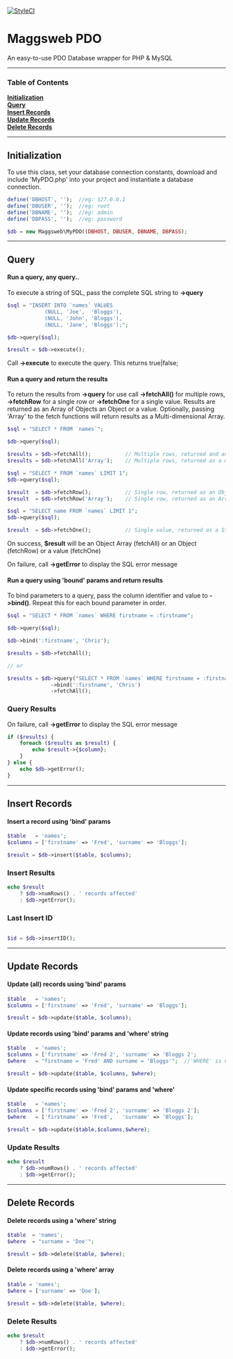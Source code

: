 [![StyleCI](https://github.styleci.io/repos/50177395/shield?branch=master)](https://github.styleci.io/repos/50177395)

# Maggsweb PDO

An easy-to-use PDO Database wrapper for PHP & MySQL

<hr>

### Table of Contents
**[Initialization](#initialization)**  
**[Query](#query)**  
**[Insert Records](#insert-records)**  
**[Update Records](#update-records)**  
**[Delete Records](#delete-records)**  

<hr>

## Initialization

To use this class,  set your database connection constants, download and include 'MyPDO.php' into your project and instantiate a database connection.

```php
define('DBHOST', '');  //eg: 127.0.0.1
define('DBUSER', '');  //eg: root
define('DBNAME', '');  //eg: admin
define('DBPASS', '');  //eg: password

$db = new Maggsweb\MyPDO((DBHOST, DBUSER, DBNAME, DBPASS);
```

<hr>

## Query

#### Run a query, any query..

To execute a string of SQL, pass the complete SQL string to **->query**

```php
$sql = "INSERT INTO `names` VALUES 
            (NULL, 'Joe',  'Bloggs'),
            (NULL, 'John', 'Bloggs'),
            (NULL, 'Jane', 'Bloggs');";

$db->query($sql);

$result = $db->execute();
```
Call **->execute** to execute the query.  This returns true|false;



#### Run a query and return the results

To return the results from **->query** for use call **->fetchAll()** for multiple rows, **->fetchRow** for a single row or **->fetchOne** for a single value. Results are returned as an Array of Objects an Object or a value.  Optionally, passing 'Array' to the fetch functions will return results as a Multi-dimensional Array.

```php
$sql = "SELECT * FROM `names`";

$db->query($sql);

$results = $db->fetchAll();           // Multiple rows, returned and an Object Array
$results = $db->fetchAll('Array');    // Multiple rows, returned as a multi-dimensional array

$sql = "SELECT * FROM `names` LIMIT 1";
$db->query($sql);

$result  = $db->fetchRow();           // Single row, returned as an Object
$result  = $db->fetchRow('Array');    // Single row, returned as an Array

$sql = "SELECT name FROM `names` LIMIT 1";
$db->query($sql);

$result  = $db->fetchOne();           // Single value, returned as a String
```

On success, **$result** will be an Object Array (fetchAll) or an Object (fetchRow) or a value (fetchOne)

On failure, call **->getError** to display the SQL error message


#### Run a query  using 'bound' params and return results

To bind parameters to a query, pass the column identifier and value to **->bind()**.  Repeat this for each bound parameter in order.

```php
$sql = "SELECT * FROM `names` WHERE firstname = :firstname";

$db->query($sql);

$db->bind(':firstname', 'Chris');

$results = $db->fetchAll(); 

// or

$results = $db->query("SELECT * FROM `names` WHERE firstname = :firstname")
              ->bind(':firstname', 'Chris')
              ->fetchAll();

```

### Query Results

On failure, call **->getError** to display the SQL error message

```php
if ($results) {
    foreach ($results as $result) {
        echo $result->{$column};
    }
} else {
    echo $db->getError();
}
```


<hr>

## Insert Records

#### Insert a record using 'bind' params

```php
$table   = 'names';
$columns = ['firstname' => 'Fred', 'surname' => 'Bloggs'];

$result = $db->insert($table, $columns);
```

### Insert Results

```php
echo $result
    ? $db->numRows() . ' records affected'
    : $db->getError();
```

### Last Insert ID

```php

$id = $db->insertID();

```


<hr>

## Update Records

#### Update (all) records using 'bind' params

```php
$table   = 'names';
$columns = ['firstname' => 'Fred', 'surname' => 'Bloggs'];

$result = $db->update($table, $columns);
```

#### Update records using 'bind' params and 'where' string

```php
$table   = 'names';
$columns = ['firstname' => 'Fred 2', 'surname' => 'Bloggs 2';
$where   = "firstname = 'Fred' AND surname = 'Bloggs'";  //'WHERE' is not needed

$result = $db->update($table, $columns, $where);
```


#### Update specific records using 'bind' params and 'where'
```php
$table   = 'names';
$columns = ['firstname' => 'Fred 2', 'surname' => 'Bloggs 2'];
$where   = ['firstname' => 'Fred',   'surname' => 'Bloggs'];

$result = $db->update($table,$columns,$where);
```

### Update Results
```php
echo $result
    ? $db->numRows() . ' records affected'
    : $db->getError();
```


<hr>

## Delete Records

#### Delete records using a 'where' string

```php
$table  = 'names';
$where  = "surname = 'Doe'";

$result = $db->delete($table, $where);
```

#### Delete records using a 'where' array

```php
$table = 'names';
$where = ['surname' => 'Doe'];

$result = $db->delete($table, $where);
```

### Delete Results
```php
echo $result
    ? $db->numRows() . ' records affected'
    : $db->getError();
```
